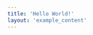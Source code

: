 ```yaml
---
title: 'Hello World!'
layout: 'example_content'
---
```


<div class="example-container"></div>

<script>
window.onload = function() {
    var container = document.getElementsByClassName('example-container')[0];
    var zr = zrender.init(container);

    var w = zr.getWidth();
    var h = zr.getHeight();

    var sun = new zrender.Circle({
        shape: {
            cx: 0,
            cy: 0,
            r: 50
        },
        style: {
            fill: '#FF904F'
        },
        position: [w / 2, h / 2]
    });
    zr.add(sun);

    var water = new zrender.Rect({
        shape: {
            cx: 0,
            cy: 0,
            width: w,
            height: h / 2
        },
        style: {
            fill: new zrender.RadialGradient(0.5, -0.1, 1, [
                {
                    offset: 0,
                    color: '#FFB166'
                },
                {
                    offset: 0.2,
                    color: '#D7C467'
                },
                {
                    offset: 1,
                    color: '#37B0FF'
                }
            ])
        },
        position: [0, h / 2]
    });
    zr.add(water);

    var sky = new zrender.Rect({
        shape: {
            cx: 0,
            cy: 0,
            width: w,
            height: h
        },
        style: {
            fill: '#D7F9FF'
        },
        zlevel: -1
    });
    zr.add(sky);
}
</script>
